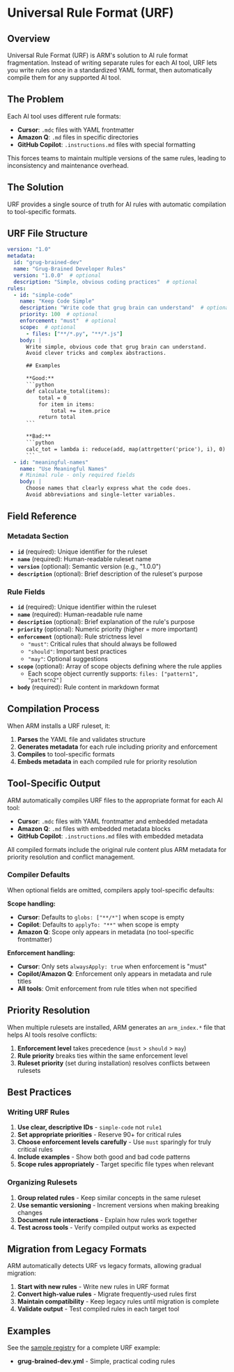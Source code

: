 # Universal Rule Format (URF)

## Overview

Universal Rule Format (URF) is ARM's solution to AI rule format fragmentation. Instead of writing separate rules for each AI tool, URF lets you write rules once in a standardized YAML format, then automatically compile them for any supported AI tool.

## The Problem

Each AI tool uses different rule formats:
- **Cursor**: `.mdc` files with YAML frontmatter
- **Amazon Q**: `.md` files in specific directories
- **GitHub Copilot**: `.instructions.md` files with special formatting

This forces teams to maintain multiple versions of the same rules, leading to inconsistency and maintenance overhead.

## The Solution

URF provides a single source of truth for AI rules with automatic compilation to tool-specific formats.

## URF File Structure

```yaml
version: "1.0"
metadata:
  id: "grug-brained-dev"
  name: "Grug-Brained Developer Rules"
  version: "1.0.0"  # optional
  description: "Simple, obvious coding practices"  # optional
rules:
  - id: "simple-code"
    name: "Keep Code Simple"
    description: "Write code that grug brain can understand"  # optional
    priority: 100  # optional
    enforcement: "must"  # optional
    scope:  # optional
      - files: ["**/*.py", "**/*.js"]
    body: |
      Write simple, obvious code that grug brain can understand.
      Avoid clever tricks and complex abstractions.

      ## Examples

      **Good:**
      ```python
      def calculate_total(items):
          total = 0
          for item in items:
              total += item.price
          return total
      ```

      **Bad:**
      ```python
      calc_tot = lambda i: reduce(add, map(attrgetter('price'), i), 0)
      ```
  - id: "meaningful-names"
    name: "Use Meaningful Names"
    # Minimal rule - only required fields
    body: |
      Choose names that clearly express what the code does.
      Avoid abbreviations and single-letter variables.
```

## Field Reference

### Metadata Section
- **`id`** (required): Unique identifier for the ruleset
- **`name`** (required): Human-readable ruleset name
- **`version`** (optional): Semantic version (e.g., "1.0.0")
- **`description`** (optional): Brief description of the ruleset's purpose

### Rule Fields
- **`id`** (required): Unique identifier within the ruleset
- **`name`** (required): Human-readable rule name
- **`description`** (optional): Brief explanation of the rule's purpose
- **`priority`** (optional): Numeric priority (higher = more important)
- **`enforcement`** (optional): Rule strictness level
  - `"must"`: Critical rules that should always be followed
  - `"should"`: Important best practices
  - `"may"`: Optional suggestions
- **`scope`** (optional): Array of scope objects defining where the rule applies
  - Each scope object currently supports: `files: ["pattern1", "pattern2"]`
- **`body`** (required): Rule content in markdown format

## Compilation Process

When ARM installs a URF ruleset, it:

1. **Parses** the YAML file and validates structure
2. **Generates metadata** for each rule including priority and enforcement
3. **Compiles** to tool-specific formats
4. **Embeds metadata** in each compiled rule for priority resolution

## Tool-Specific Output

ARM automatically compiles URF files to the appropriate format for each AI tool:

- **Cursor**: `.mdc` files with YAML frontmatter and embedded metadata
- **Amazon Q**: `.md` files with embedded metadata blocks
- **GitHub Copilot**: `.instructions.md` files with embedded metadata

All compiled formats include the original rule content plus ARM metadata for priority resolution and conflict management.

### Compiler Defaults

When optional fields are omitted, compilers apply tool-specific defaults:

**Scope handling:**
- **Cursor**: Defaults to `globs: ["**/*"]` when scope is empty
- **Copilot**: Defaults to `applyTo: "**"` when scope is empty
- **Amazon Q**: Scope only appears in metadata (no tool-specific frontmatter)

**Enforcement handling:**
- **Cursor**: Only sets `alwaysApply: true` when enforcement is "must"
- **Copilot/Amazon Q**: Enforcement only appears in metadata and rule titles
- **All tools**: Omit enforcement from rule titles when not specified

## Priority Resolution

When multiple rulesets are installed, ARM generates an `arm_index.*` file that helps AI tools resolve conflicts:

1. **Enforcement level** takes precedence (`must` > `should` > `may`)
2. **Rule priority** breaks ties within the same enforcement level
3. **Ruleset priority** (set during installation) resolves conflicts between rulesets

## Best Practices

### Writing URF Rules

1. **Use clear, descriptive IDs** - `simple-code` not `rule1`
2. **Set appropriate priorities** - Reserve 90+ for critical rules
3. **Choose enforcement levels carefully** - Use `must` sparingly for truly critical rules
4. **Include examples** - Show both good and bad code patterns
5. **Scope rules appropriately** - Target specific file types when relevant

### Organizing Rulesets

1. **Group related rules** - Keep similar concepts in the same ruleset
2. **Use semantic versioning** - Increment versions when making breaking changes
3. **Document rule interactions** - Explain how rules work together
4. **Test across tools** - Verify compiled output works as expected

## Migration from Legacy Formats

ARM automatically detects URF vs legacy formats, allowing gradual migration:

1. **Start with new rules** - Write new rules in URF format
2. **Convert high-value rules** - Migrate frequently-used rules first
3. **Maintain compatibility** - Keep legacy rules until migration is complete
4. **Validate output** - Test compiled rules in each target tool

## Examples

See the [sample registry](https://github.com/jomadu/ai-rules-manager-sample-git-registry) for a complete URF example:

- **grug-brained-dev.yml** - Simple, practical coding rules
